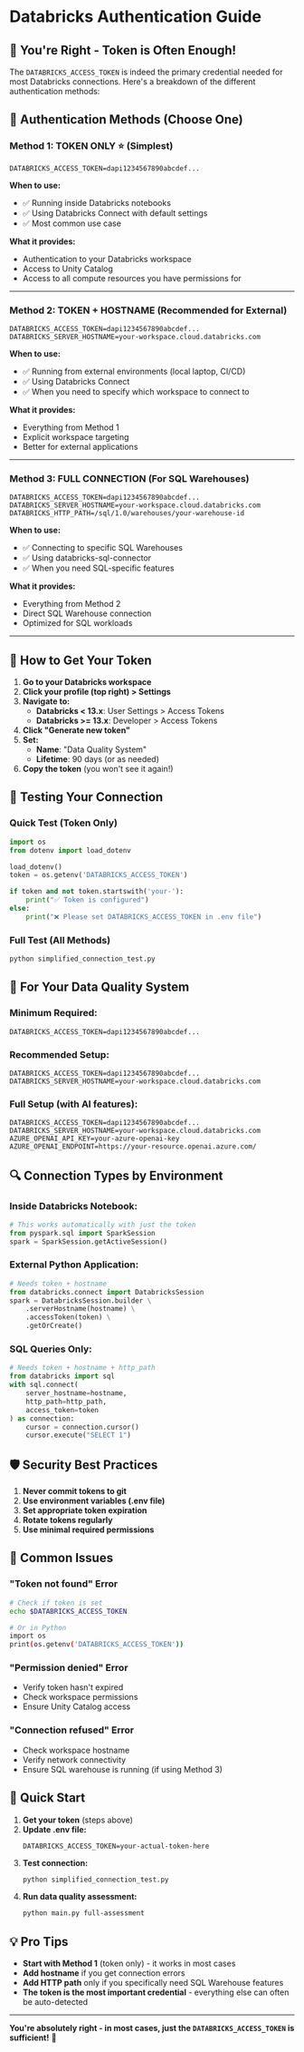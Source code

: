 # Databricks Authentication Guide

## 🔑 You're Right - Token is Often Enough!

The `DATABRICKS_ACCESS_TOKEN` is indeed the primary credential needed for most Databricks connections. Here's a breakdown of the different authentication methods:

## 🎯 Authentication Methods (Choose One)

### **Method 1: TOKEN ONLY** ⭐ (Simplest)
```env
DATABRICKS_ACCESS_TOKEN=dapi1234567890abcdef...
```

**When to use:**
- ✅ Running inside Databricks notebooks
- ✅ Using Databricks Connect with default settings
- ✅ Most common use case

**What it provides:**
- Authentication to your Databricks workspace
- Access to Unity Catalog
- Access to all compute resources you have permissions for

---

### **Method 2: TOKEN + HOSTNAME** (Recommended for External)
```env
DATABRICKS_ACCESS_TOKEN=dapi1234567890abcdef...
DATABRICKS_SERVER_HOSTNAME=your-workspace.cloud.databricks.com
```

**When to use:**
- ✅ Running from external environments (local laptop, CI/CD)
- ✅ Using Databricks Connect
- ✅ When you need to specify which workspace to connect to

**What it provides:**
- Everything from Method 1
- Explicit workspace targeting
- Better for external applications

---

### **Method 3: FULL CONNECTION** (For SQL Warehouses)
```env
DATABRICKS_ACCESS_TOKEN=dapi1234567890abcdef...
DATABRICKS_SERVER_HOSTNAME=your-workspace.cloud.databricks.com
DATABRICKS_HTTP_PATH=/sql/1.0/warehouses/your-warehouse-id
```

**When to use:**
- ✅ Connecting to specific SQL Warehouses
- ✅ Using databricks-sql-connector
- ✅ When you need SQL-specific features

**What it provides:**
- Everything from Method 2
- Direct SQL Warehouse connection
- Optimized for SQL workloads

---

## 🚀 How to Get Your Token

1. **Go to your Databricks workspace**
2. **Click your profile (top right) > Settings**
3. **Navigate to:**
   - **Databricks < 13.x**: User Settings > Access Tokens
   - **Databricks >= 13.x**: Developer > Access Tokens
4. **Click "Generate new token"**
5. **Set:**
   - **Name**: "Data Quality System"
   - **Lifetime**: 90 days (or as needed)
6. **Copy the token** (you won't see it again!)

## 🔧 Testing Your Connection

### **Quick Test** (Token Only)
```python
import os
from dotenv import load_dotenv

load_dotenv()
token = os.getenv('DATABRICKS_ACCESS_TOKEN')

if token and not token.startswith('your-'):
    print("✅ Token is configured")
else:
    print("❌ Please set DATABRICKS_ACCESS_TOKEN in .env file")
```

### **Full Test** (All Methods)
```bash
python simplified_connection_test.py
```

## 🎯 For Your Data Quality System

### **Minimum Required:**
```env
DATABRICKS_ACCESS_TOKEN=dapi1234567890abcdef...
```

### **Recommended Setup:**
```env
DATABRICKS_ACCESS_TOKEN=dapi1234567890abcdef...
DATABRICKS_SERVER_HOSTNAME=your-workspace.cloud.databricks.com
```

### **Full Setup** (with AI features):
```env
DATABRICKS_ACCESS_TOKEN=dapi1234567890abcdef...
DATABRICKS_SERVER_HOSTNAME=your-workspace.cloud.databricks.com
AZURE_OPENAI_API_KEY=your-azure-openai-key
AZURE_OPENAI_ENDPOINT=https://your-resource.openai.azure.com/
```

## 🔍 Connection Types by Environment

### **Inside Databricks Notebook:**
```python
# This works automatically with just the token
from pyspark.sql import SparkSession
spark = SparkSession.getActiveSession()
```

### **External Python Application:**
```python
# Needs token + hostname
from databricks.connect import DatabricksSession
spark = DatabricksSession.builder \
    .serverHostname(hostname) \
    .accessToken(token) \
    .getOrCreate()
```

### **SQL Queries Only:**
```python
# Needs token + hostname + http_path
from databricks import sql
with sql.connect(
    server_hostname=hostname,
    http_path=http_path,
    access_token=token
) as connection:
    cursor = connection.cursor()
    cursor.execute("SELECT 1")
```

## 🛡️ Security Best Practices

1. **Never commit tokens to git**
2. **Use environment variables (.env file)**
3. **Set appropriate token expiration**
4. **Rotate tokens regularly**
5. **Use minimal required permissions**

## 🚨 Common Issues

### **"Token not found" Error**
```bash
# Check if token is set
echo $DATABRICKS_ACCESS_TOKEN

# Or in Python
import os
print(os.getenv('DATABRICKS_ACCESS_TOKEN'))
```

### **"Permission denied" Error**
- Verify token hasn't expired
- Check workspace permissions
- Ensure Unity Catalog access

### **"Connection refused" Error**
- Check workspace hostname
- Verify network connectivity
- Ensure SQL warehouse is running (if using Method 3)

## 🎉 Quick Start

1. **Get your token** (steps above)
2. **Update .env file:**
   ```env
   DATABRICKS_ACCESS_TOKEN=your-actual-token-here
   ```
3. **Test connection:**
   ```bash
   python simplified_connection_test.py
   ```
4. **Run data quality assessment:**
   ```bash
   python main.py full-assessment
   ```

## 💡 Pro Tips

- **Start with Method 1** (token only) - it works in most cases
- **Add hostname** if you get connection errors
- **Add HTTP path** only if you specifically need SQL Warehouse features
- **The token is the most important credential** - everything else can often be auto-detected

---

**You're absolutely right - in most cases, just the `DATABRICKS_ACCESS_TOKEN` is sufficient!** 🎯